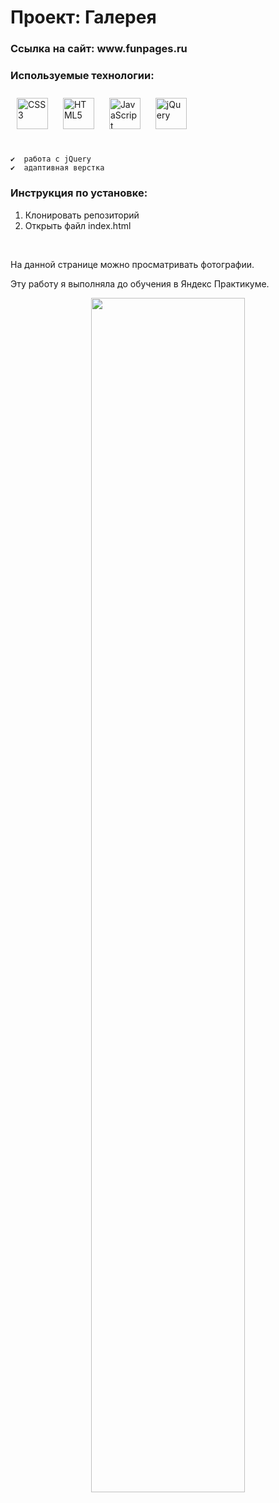 
# Проект: __Галерея__
<h3>Ссылка на сайт: www.funpages.ru </h3>

###  Используемые технологии: 
<div align="left">   
<a href="https://www.w3schools.com/css/" target="_blank"><img style="margin: 10px" src="https://profilinator.rishav.dev/skills-assets/css3-original-wordmark.svg" alt="CSS3" height="50" /></a>  
<a href="https://en.wikipedia.org/wiki/HTML5" target="_blank"><img style="margin: 10px" src="https://profilinator.rishav.dev/skills-assets/html5-original-wordmark.svg" alt="HTML5" height="50" /></a>  
<a href="https://www.javascript.com/" target="_blank"><img style="margin: 10px" src="https://profilinator.rishav.dev/skills-assets/javascript-original.svg" alt="JavaScript" height="50" /></a>  
<a href="https://jquery.com/" target="_blank"><img style="margin: 10px" src="https://profilinator.rishav.dev/skills-assets/jquery.png" alt="jQuery" height="50" /></a>  
</div> </br>

    ✔️  работа с jQuery
    ✔️  адаптивная верстка 

### Инструкция по установке:
1. Клонировать репозиторий
2. Открыть файл index.html
</br>
<p> На данной странице можно просматривать фотографии.</p>
<p> Эту работу я выполняла до обучения в Яндекс Практикуме.</p>
 
<div align="center">
<img src="https://sun9-9.userapi.com/impg/FgrzKIMMKAqHL_c-VxJLUPUEVy3rdBjkfvD19Q/R07pIBW-Q5E.jpg?size=1835x859&quality=95&sign=dcf31c1db1624d17ebf775e7b93c0590&type=album" align="center" style="width: 70%" />
</div>  
